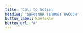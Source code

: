 ```yaml
---
title: 'Call to Action'
heading: 'замовляй ТЕПЛОВІ НАСОСИ'
button_label: Контакти
button_url: '#'
---
```


